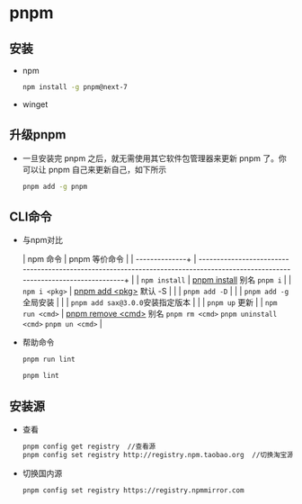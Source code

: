 # pnpm

## 安装

+ npm

    ```bash
    npm install -g pnpm@next-7
    ```

+ winget

## 升级pnpm

+ 一旦安装完 pnpm 之后，就无需使用其它软件包管理器来更新 pnpm 了。你可以让 pnpm 自己来更新自己，如下所示

    ```bash
    pnpm add -g pnpm
    ```

## CLI命令

+ 与npm对比

    | npm 命令          | pnpm 等价命令                                                                                                                        |
    | --------------+ | -------------------------------------------------------------------------------------------------------------------------------+ |
    | `npm install`   | [pnpm install](https://www.pnpm.cn/cli/install "pnpm install") 别名 `pnpm i`                                                       |
    | `npm i <pkg>`   | [pnpm add \<pkg>](https://www.pnpm.cn/cli/add "pnpm add <pkg>") 默认 -S                                                            |
    |                 | `pnpm add -D`                                                                                                                    |
    |                 | `pnpm add -g`  全局安装                                                                                                              |
    |                 | `pnpm add sax@3.0.0`安装指定版本                                                                                                       |
    |                 | `pnpm up` 更新                                                                                                                     |
    | `npm run <cmd>` | [pnpm remove \<cmd>](https://www.pnpm.cn/cli/run "pnpm remove <cmd>") 别名 `pnpm rm <cmd>` `pnpm uninstall <cmd>`  `pnpm un <cmd>` |

+ 帮助命令

    ```bash
    pnpm run lint

    pnpm lint

    ```

## 安装源

+ 查看

    ```bash
    pnpm config get registry  //查看源
    pnpm config set registry http://registry.npm.taobao.org  //切换淘宝源
    ```

+ 切换国内源

    ```bash
    pnpm config set registry https://registry.npmmirror.com
    ```
